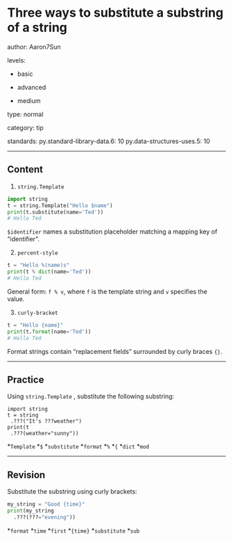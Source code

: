 # Three ways to substitute a substring of a string
author: Aaron7Sun

levels:

  - basic

  - advanced

  - medium

type: normal

category: tip

standards:
  py.standard-library-data.6: 10
  py.data-structures-uses.5: 10

---
## Content

1) `string.Template`
```python
import string
t = string.Template("Hello $name")
print(t.substitute(name='Ted'))
# Hello Ted
```
`$identifier` names a substitution placeholder matching a mapping key of "identifier".

2) `percent-style`

```python
t = "Hello %(name)s"
print(t % dict(name='Ted'))
# Hello Ted
```
General form: `f % v`, where `f` is the template string and `v` specifies the value.

3) `curly-bracket`
```python
t = "Hello {name}"
print(t.format(name='Ted'))
# Hello Ted
```
Format strings contain “replacement fields” surrounded by curly braces `{}`.

---
## Practice

Using `string.Template` , substitute the following substring:
```
import string
t = string
 .???("It's ???weather")
print(t
 .???(weather="sunny"))
```

*`Template`
*`$`
*`substitute`
*`format`
*`%`
*`{`
*`dict`
*`mod`

---
## Revision

Substitute the substring using curly brackets:
```python
my_string = "Good {time}"
print(my_string
  .???(???="evening"))
```

*`format`
*`time`
*`first`
*`{time}`
*`substitute`
*`sub`